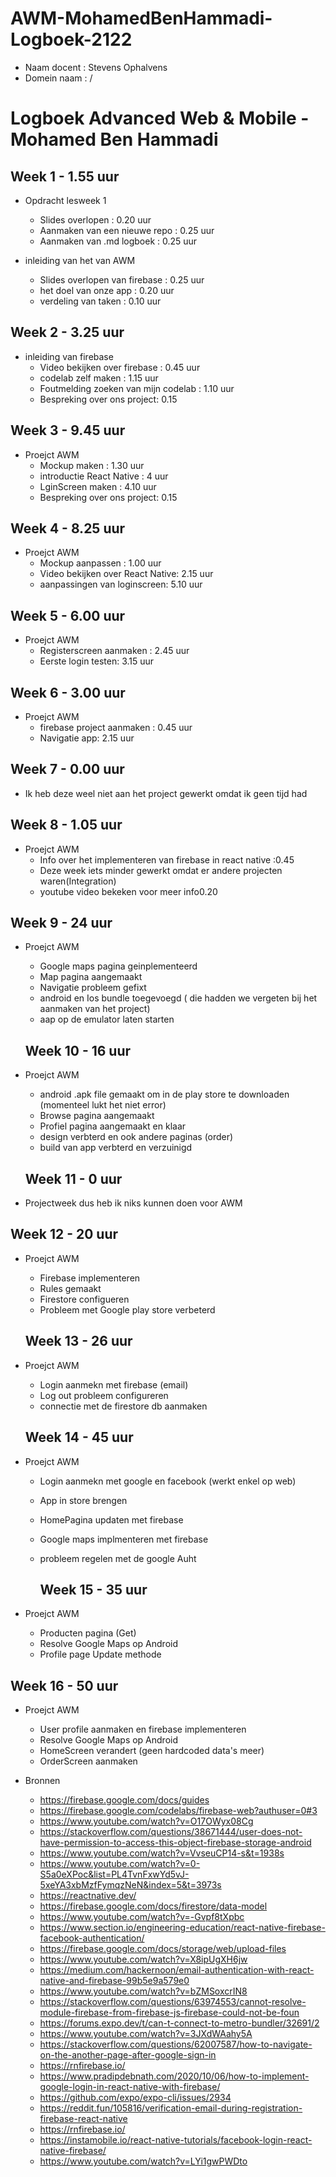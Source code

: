 # AWM-MohamedBenHammadi-Logboek-2122
* Naam docent : Stevens Ophalvens
* Domein naam : /

# Logboek Advanced Web & Mobile - Mohamed Ben Hammadi


## Week 1 - 1.55 uur

*   Opdracht lesweek 1 
    * Slides overlopen : 0.20 uur
    * Aanmaken van een nieuwe repo : 0.25 uur
    * Aanmaken van .md logboek : 0.25 uur
    
*  inleiding van het van AWM
    * Slides overlopen van firebase : 0.25 uur
    * het doel van onze app : 0.20 uur
    * verdeling van taken : 0.10 uur

## Week 2 - 3.25 uur
 
*  inleiding van firebase
    * Video bekijken over firebase : 0.45 uur
    * codelab zelf maken : 1.15 uur
    * Foutmelding zoeken van mijn codelab : 1.10 uur
    * Bespreking over ons project: 0.15
    
  
 ## Week 3 - 9.45 uur
 
*  Proejct AWM
    * Mockup maken : 1.30 uur
    * introductie React Native : 4 uur
    * LginScreen maken : 4.10 uur
    * Bespreking over ons project: 0.15

 ## Week 4 - 8.25 uur
 
*  Proejct AWM
    * Mockup aanpassen : 1.00 uur
    * Video bekijken over React Native: 2.15 uur
    * aanpassingen van loginscreen: 5.10 uur

 ## Week 5 - 6.00 uur
 
*  Proejct AWM
    * Registerscreen aanmaken : 2.45 uur
    * Eerste login testen: 3.15 uur

## Week 6 - 3.00 uur
 
*  Proejct AWM
    * firebase project aanmaken : 0.45 uur
    * Navigatie app: 2.15 uur

## Week 7 - 0.00 uur
 
*  Ik heb deze weel niet aan het project gewerkt omdat ik geen tijd had
    

## Week 8 - 1.05 uur
 
*  Proejct AWM
    * Info over het implementeren van firebase in react native :0.45
    * Deze week iets minder gewerkt omdat er andere projecten waren(Integration)
    * youtube video bekeken voor meer info0.20

## Week 9 - 24 uur
 
*  Proejct AWM
   * Google maps pagina geinplementeerd
   * Map pagina aangemaakt
   * Navigatie probleem gefixt
   * android en Ios bundle toegevoegd ( die hadden we vergeten bij het aanmaken van het project)
   * aap op de emulator laten starten
   
   
   ## Week 10 - 16 uur
 
*  Proejct AWM
   * android .apk file gemaakt om in de play store te downloaden (momenteel lukt het niet error)
   * Browse pagina aangemaakt 
   * Profiel pagina aangemaakt en klaar
   * design verbterd en ook andere paginas (order)
   * build van app verbterd en verzuinigd

   
   ## Week 11 - 0 uur
 
  * Projectweek dus heb ik niks kunnen doen voor AWM


   ## Week 12 - 20 uur
 
*  Proejct AWM
   * Firebase implementeren
   * Rules gemaakt
   * Firestore configueren
   * Probleem met Google play store verbeterd
 
 
    ## Week 13 - 26 uur
 
*  Proejct AWM
   * Login aanmekn met firebase (email)
   * Log out probleem configureren
   * connectie met de firestore db aanmaken


    ## Week 14 - 45 uur
 
*  Proejct AWM
   * Login aanmekn met google en facebook (werkt enkel op web)
   * App in store brengen 
   * HomePagina updaten met firebase
   * Google maps implmenteren met firebase
   * probleem regelen met de google Auht
  
      ## Week 15 - 35 uur
 
*  Proejct AWM
   *  Producten pagina (Get)
   * Resolve Google Maps op Android
   * Profile page Update methode

  ## Week 16 - 50 uur
 
*  Proejct AWM
   *  User profile aanmaken en firebase implementeren
   * Resolve Google Maps op Android
   * HomeScreen verandert (geen hardcoded data's meer)
   * OrderScreen aanmaken 



*  Bronnen
    * https://firebase.google.com/docs/guides
    * https://firebase.google.com/codelabs/firebase-web?authuser=0#3
    * https://www.youtube.com/watch?v=O17OWyx08Cg
    * https://stackoverflow.com/questions/38671444/user-does-not-have-permission-to-access-this-object-firebase-storage-android
    * https://www.youtube.com/watch?v=VvseuCP14-s&t=1938s
    * https://www.youtube.com/watch?v=0-S5a0eXPoc&list=PL4TvnFxwYd5vJ-5xeYA3xbMzfFymqzNeN&index=5&t=3973s
    * https://reactnative.dev/
    * https://firebase.google.com/docs/firestore/data-model
    * https://www.youtube.com/watch?v=-Gvpf8tXpbc
    * https://www.section.io/engineering-education/react-native-firebase-facebook-authentication/
    * https://firebase.google.com/docs/storage/web/upload-files
    * https://www.youtube.com/watch?v=X8ipUgXH6jw
    * https://medium.com/hackernoon/email-authentication-with-react-native-and-firebase-99b5e9a579e0
    * https://www.youtube.com/watch?v=bZMSoxcrIN8
    * https://stackoverflow.com/questions/63974553/cannot-resolve-module-firebase-from-firebase-js-firebase-could-not-be-foun
    * https://forums.expo.dev/t/can-t-connect-to-metro-bundler/32691/2
    * https://www.youtube.com/watch?v=3JXdWAahy5A
    * https://stackoverflow.com/questions/62007587/how-to-navigate-on-the-another-page-after-google-sign-in
    * https://rnfirebase.io/
    * https://www.pradipdebnath.com/2020/10/06/how-to-implement-google-login-in-react-native-with-firebase/
    * https://github.com/expo/expo-cli/issues/2934
    * https://reddit.fun/105816/verification-email-during-registration-firebase-react-native
    * https://rnfirebase.io/
    * https://instamobile.io/react-native-tutorials/facebook-login-react-native-firebase/
    * https://www.youtube.com/watch?v=LYi1gwPWDto
    
 
    

